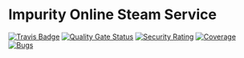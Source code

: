 # Impurity Online Steam Service
[![Travis Badge](https://travis-ci.org/tmk2003/impurity-online-steam-service.svg?branch=master)](https://travis-ci.org/tmk2003/impurity-online-steam-service)
[![Quality Gate Status](https://sonarcloud.io/api/project_badges/measure?project=tmk2003_impurity-online-steam-service&metric=alert_status)](https://sonarcloud.io/dashboard?id=tmk2003_impurity-online-steam-service)
[![Security Rating](https://sonarcloud.io/api/project_badges/measure?project=tmk2003_impurity-online-steam-service&metric=security_rating)](https://sonarcloud.io/dashboard?id=tmk2003_impurity-online-steam-service)
[![Coverage](https://sonarcloud.io/api/project_badges/measure?project=tmk2003_impurity-online-steam-service&metric=coverage)](https://sonarcloud.io/dashboard?id=tmk2003_impurity-online-steam-service)
[![Bugs](https://sonarcloud.io/api/project_badges/measure?project=tmk2003_impurity-online-steam-service&metric=bugs)](https://sonarcloud.io/dashboard?id=tmk2003_impurity-online-steam-service)
